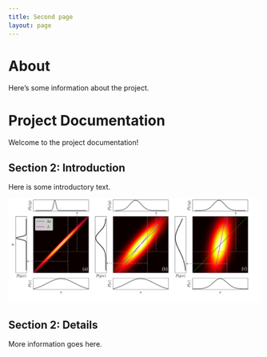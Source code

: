 ```yaml
---
title: Second page
layout: page
---
```

# About
Here’s some information about the project.

# Project Documentation

Welcome to the project documentation!

## Section 2: Introduction
Here is some introductory text.

![Figure 1: Example Image](docs/images/1D_retrieval.png)

## Section 2: Details
More information goes here.

